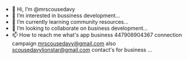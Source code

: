 - 👋 Hi, I’m @mrscousedavy
- 👀 I’m interested in bussiness development...
- 🌱 I’m currently learning community resources...
- 💞️ I’m looking to collaborate on business development...
- 📫 How to reach me what's app business 447908904367 connection campaign mrscousedavy@gmail.com also scousedavylionstar@gmail.com contact's for business ...

<!---
mrscousedavy/mrscousedavy is a ✨ special ✨ repository because its `README.md` (this file) appears on your GitHub profile.
You can click the Preview link to take a look at your changes.
--->
